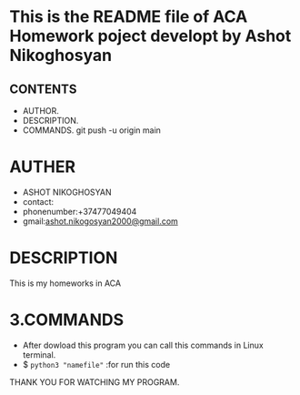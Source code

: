 # This is the README file of ACA Homework poject developt by Ashot Nikoghosyan

## CONTENTS 
* AUTHOR.
* DESCRIPTION.
* COMMANDS.
        git push -u origin main
# AUTHER 
* ASHOT NIKOGHOSYAN
* contact:
* phonenumber:+37477049404
* gmail:ashot.nikogosyan2000@gmail.com
   
# DESCRIPTION
  This is my homeworks in ACA
  
  
# 3.COMMANDS
  * After dowload this program you can call this commands in Linux terminal.
  * $ `python3 "namefile"` :for run this code
  
  
 THANK YOU FOR WATCHING MY PROGRAM.
